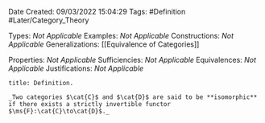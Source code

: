 <div class="topSpace"></div>

Date Created: 09/03/2022 15:04:29
Tags: #Definition #Later/Category_Theory

Types: _Not Applicable_
Examples: _Not Applicable_
Constructions: _Not Applicable_
Generalizations: [[Equivalence of Categories]]

Properties: _Not Applicable_
Sufficiencies: _Not Applicable_
Equivalences: _Not Applicable_
Justifications: _Not Applicable_

``` ad-Definition
title: Definition.

_Two categories $\cat{C}$ and $\cat{D}$ are said to be **isomorphic** if there exists a strictly invertible functor $\ms{F}:\cat{C}\to\cat{D}$._

```
